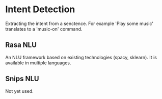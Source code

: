 # Intent Detection

Extracting the intent from a senctence. For example 'Play some music' translates to
a 'music-on' command.


## Rasa NLU
An NLU framework based on existing technologies (spacy, sklearn). It is available in multiple 
languages.


## Snips NLU
Not yet used. 



